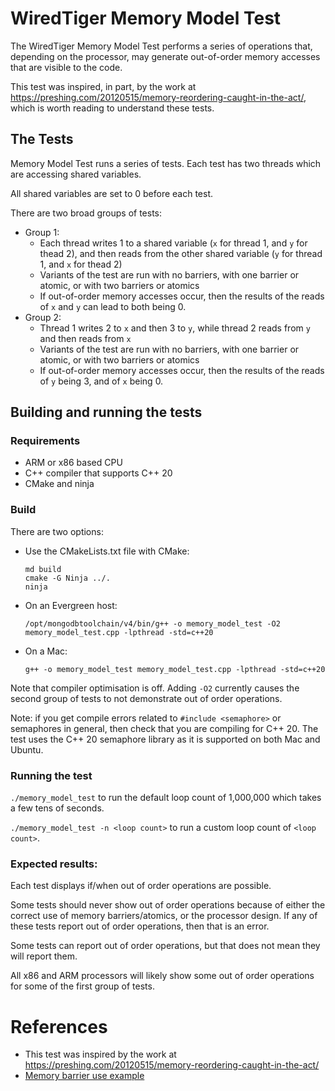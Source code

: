 # WiredTiger Memory Model Test

The WiredTiger Memory Model Test performs a series of operations that, depending on the processor,
may generate out-of-order memory accesses that are visible to the code.

This test was inspired, in part, by the work at https://preshing.com/20120515/memory-reordering-caught-in-the-act/, 
which is worth reading to understand these tests.

## The Tests

Memory Model Test runs a series of tests. Each test has two threads which are accessing shared variables. 

All shared variables are set to 0 before each test.

There are two broad groups of tests:
- Group 1: 
  - Each thread writes 1 to a shared variable (`x` for thread 1, and `y` for thead 2),
    and then reads from the other shared variable (`y` for thread 1, and `x` for thead 2)
  - Variants of the test are run with no barriers, with one barrier or atomic, or with two barriers or atomics
  - If out-of-order memory accesses occur, then the results of the reads of `x` and `y` can lead to both being 0.
- Group 2:
  - Thread 1 writes 2 to `x` and then 3 to `y`, while thread 2 reads from `y` and then reads from `x`
  - Variants of the test are run with no barriers, with one barrier or atomic, or with two barriers or atomics
  - If out-of-order memory accesses occur, then the results of the reads of `y` being 3, and of `x` being 0.


## Building and running the tests

### Requirements
* ARM or x86 based CPU
* C++ compiler that supports C++ 20
* CMake and ninja

### Build

There are two options:

* Use the CMakeLists.txt file with CMake:
  ```
  md build
  cmake -G Ninja ../.
  ninja
  ```
* On an Evergreen host:
  ```
  /opt/mongodbtoolchain/v4/bin/g++ -o memory_model_test -O2 memory_model_test.cpp -lpthread -std=c++20
  ```
* On a Mac:
  ```
  g++ -o memory_model_test memory_model_test.cpp -lpthread -std=c++20
  ```

Note that compiler optimisation is off.
Adding `-O2` currently causes the second group of tests to not demonstrate out of order operations.

Note: if you get compile errors related to `#include <semaphore>` or semaphores in general,
then check that you are compiling for C++ 20. The test uses the C++ 20 semaphore library as it is
supported on both Mac and Ubuntu.

### Running the test

`./memory_model_test` to run the default loop count of 1,000,000 which takes a few tens of seconds.

`./memory_model_test -n <loop count>` to run a custom loop count of `<loop count>`.

### Expected results:

Each test displays if/when out of order operations are possible. 

Some tests should never show out of order operations because of either the correct use of memory barriers/atomics, 
or the processor design. If any of these tests report out of order operations, then that is an error.

Some tests can report out of order operations, but that does not mean they will report them.

All x86 and ARM processors will likely show some out of order operations for some of the first group of tests.


# References

- This test was inspired by the work at https://preshing.com/20120515/memory-reordering-caught-in-the-act/
- [Memory barrier use example](https://developer.arm.com/documentation/den0042/a/Memory-Ordering/Memory-barriers/Memory-barrier-use-example) 